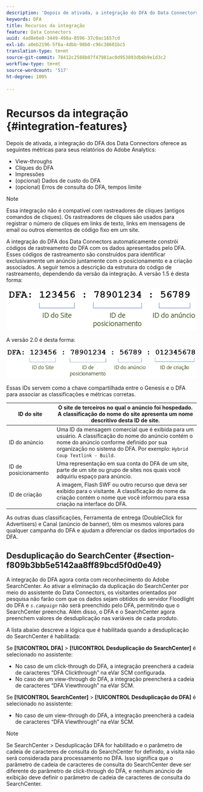 ```yaml
---
description: 'Depois de ativada, a integração do DFA do Data Connectors oferece as seguintes métricas para seus relatórios do Adobe Analytics '
keywords: DFA
title: Recursos da integração
feature: Data Connectors
uuid: 4ad8e6e8-3449-498a-8596-37c0ac1657cd
exl-id: a0eb2196-5f6a-4dbb-98b0-c96c30601bc5
translation-type: tm+mt
source-git-commit: 78412c2588b07f47981ac0d953893db6b9e1d3c2
workflow-type: tm+mt
source-wordcount: '517'
ht-degree: 100%

---
```


# Recursos da integração {#integration-features}

Depois de ativada, a integração do DFA dos Data Connectors oferece as seguintes métricas para seus relatórios do Adobe Analytics:

* View-throughs
* Cliques do DFA
* Impressões
* (opcional) Dados de custo do DFA
* (opcional) Erros de consulta do DFA, tempos limite

>[!NOTE]
>
>Essa integração não é compatível com rastreadores de cliques (antigos comandos de cliques). Os rastreadores de cliques são usados para registrar o número de cliques em links de texto, links em mensagens de email ou outros elementos de código fixo em um site.

A integração do DFA dos Data Connectors automaticamente constrói códigos de rastreamento do DFA com os dados apresentados pelo DFA. Esses códigos de rastreamento são construídos para identificar exclusivamente um anúncio juntamente com o posicionamento e a criação associados. A seguir temos a descrição da estrutura do código de rastreamento, dependendo da versão da integração. A versão 1.5 é desta forma:

![](assets/DFA_id_struct1_5.png)

A versão 2.0 é desta forma:

![](assets/DFA_id_struct2.png)

Essas IDs servem como a chave compartilhada entre o Genesis e o DFA para associar as classificações e métricas corretas.

| ID do site | O site de terceiros no qual o anúncio foi hospedado. A classificação do nome do site apresenta um nome descritivo desta ID de site. |
|---|---|
| ID do anúncio | Uma ID da mensagem comercial que é exibida para um usuário. A classificação do nome do anúncio contém o nome do anúncio conforme definido por sua organização no sistema do DFA. Por exemplo: `Hybrid Coup Textlink - Build`. |
| ID de posicionamento | Uma representação em sua conta do DFA de um site, parte de um site ou grupo de sites nos quais você adquiriu espaço para anúncio. |
| ID de criação | A imagem, Flash SWF ou outro recurso que deva ser exibido para o visitante. A classificação do nome da criação contém o nome que você informou para essa criação na interface do DFA. |

As outras duas classificações, Ferramenta de entrega (DoubleClick for Advertisers) e Canal (anúncio de banner), têm os mesmos valores para qualquer campanha do DFA e ajudam a diferenciar os dados importados do DFA.

## Desduplicação do SearchCenter {#section-f809b3bb5e5142aa8ff89bcd5f0d0e49}

A integração do DFA agora conta com reconhecimento do Adobe SearchCenter. Ao ativar a eliminação da duplicação do SearchCenter por meio do assistente do Data Connectors, os visitantes orientados por pesquisa não farão com que os dados sejam obtidos do servidor Floodlight do DFA e *`s.campaign`* não será preenchido pelo DFA, permitindo que o SearchCenter preencha. Além disso, o DFA e o SearchCenter agora preenchem valores de desduplicação nas variáveis de cada produto.

A lista abaixo descreve a lógica que é habilitada quando a desduplicação do SearchCenter é habilitada:

Se **[!UICONTROL DFA]** > **[!UICONTROL Desduplicação do SearchCenter]** é selecionado no assistente:

* No caso de um click-through do DFA, a integração preencherá a cadeia de caracteres “DFA Clickthrough” na eVar SCM configurada.
* No caso de um view-through do DFA, a integração preencherá a cadeia de caracteres “DFA Viewthrough” na eVar SCM.

Se **[!UICONTROL SearchCenter]** > **[!UICONTROL Desduplicação do DFA]** é selecionado no assistente:

* No caso de um view-through do DFA, a integração preencherá a cadeia de caracteres “DFA Viewthrough” na eVar SCM.

>[!NOTE]
>
>Se SearchCenter > Desduplicação DFA for habilitado e o parâmetro de cadeia de caracteres de consulta do SearchCenter for definido, a visita não será considerada para processamento no DFA. Isso significa que o parâmetro de cadeia de caracteres de consulta do SearchCenter deve ser diferente do parâmetro de click-through do DFA, e nenhum anúncio de exibição deve definir o parâmetro de cadeia de caracteres de consulta do SearchCenter.
